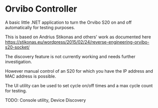 
Orvibo Controller
=================

A basic little .NET application to turn the Orvibo S20 on and off automatically for testing purposes.

This is based on Andrius Stikonas and others' work as documented here https://stikonas.eu/wordpress/2015/02/24/reverse-engineering-orvibo-s20-socket/

The discovery feature is not currently working and needs further investigation.

However manual control of an S20 for which you have the IP address and MAC address is possible.

The UI utility can be used to set cycle on/off times and a max cycle count for testing.

TODO: Console utility, Device Discovery